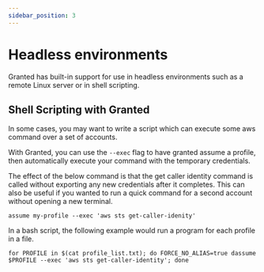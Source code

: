 ```yaml
---
sidebar_position: 3
---
```


# Headless environments

Granted has built-in support for use in headless environments such as a remote Linux server or in shell scripting.

## Shell Scripting with Granted

In some cases, you may want to write a script which can execute some aws command over a set of accounts.

With Granted, you can use the `--exec` flag to have granted assume a profile, then automatically execute your command with the temporary credentials.

The effect of the below command is that the get caller identity command is called without exporting any new credentials after it completes. This can also be useful if you wanted to run a quick command for a second account without opening a new terminal.

`assume my-profile --exec 'aws sts get-caller-idenity'`

In a bash script, the following example would run a program for each profile in a file.

```
for PROFILE in $(cat profile_list.txt); do FORCE_NO_ALIAS=true dassume $PROFILE --exec 'aws sts get-caller-identity'; done
```
